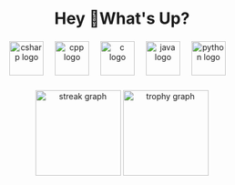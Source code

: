 <h1 align="center">Hey 👋What's Up?</h1>

###

<div align="center">
  <img src="https://skillicons.dev/icons?i=cs" height="60" alt="csharp logo" />
  <img width="12" />
  <img src="https://skillicons.dev/icons?i=cpp" height="60" alt="cpp logo" />
  <img width="12" />
  <img src="https://skillicons.dev/icons?i=c" height="60" alt="c logo" />
  <img width="12" />
  <img src="https://skillicons.dev/icons?i=java" height="60" alt="java logo" />
  <img width="12" />
  <img src="https://skillicons.dev/icons?i=py" height="60" alt="python logo" />
  <img width="12" />
</div>

###

<div align="center">
  <img src="https://streak-stats.demolab.com?user=SsSaDdD&locale=en&mode=daily&theme=dracula&hide_border=false&border_radius=5&order=3" height="150" alt="streak graph"  />
  <img src="https://github-profile-trophy.vercel.app?username=SsSaDdD&theme=dracula&column=-1&row=1&margin-w=8&margin-h=8&no-bg=false&no-frame=false&order=4" height="150" alt="trophy graph"  />
</div>

###
